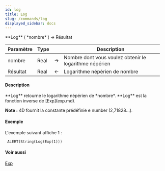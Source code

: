 ```yaml
---
id: log
title: Log
slug: /commands/log
displayed_sidebar: docs
---
```


<!--REF #_command_.Log.Syntax-->**Log** ( *nombre* ) -> Résultat<!-- END REF-->
<!--REF #_command_.Log.Params-->
| Paramètre | Type |  | Description |
| --- | --- | --- | --- |
| nombre | Real | &#8594;  | Nombre dont vous voulez obtenir le logarithme népérien |
| Résultat | Real | &#8592; | Logarithme népérien de nombre |

<!-- END REF-->

#### Description 

<!--REF #_command_.Log.Summary-->**Log** retourne le logarithme népérien de *nombre*.<!-- END REF--> **Log** est la fonction inverse de [Exp](exp.md). 

**Note :** 4D fournit la constante prédéfinie e number (2,71828...).

#### Exemple 

L'exemple suivant affiche 1 :

```4d
 ALERT(String(Log(Exp(1)))
```

#### Voir aussi 

[Exp](exp.md)  